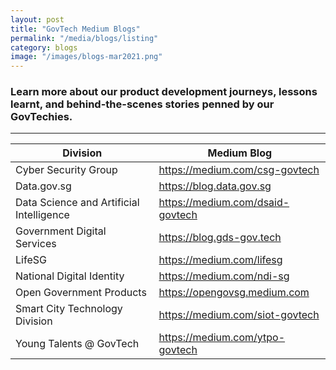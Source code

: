 ```yaml
---
layout: post
title: "GovTech Medium Blogs"
permalink: "/media/blogs/listing"
category: blogs
image: "/images/blogs-mar2021.png"
---
```


### Learn more about our product development journeys, lessons learnt, and behind-the-scenes stories penned by our GovTechies. 
---


| Division      | Medium Blog |
| ----------- | ----------- |
| Cyber Security Group   | <https://medium.com/csg-govtech>        |
| Data.gov.sg   | <https://blog.data.gov.sg>        |
| Data Science and Artificial Intelligence   | <https://medium.com/dsaid-govtech>        |
| Government Digital Services      | <https://blog.gds-gov.tech>       |
| LifeSG   | <https://medium.com/lifesg>        |
| National Digital Identity   | <https://medium.com/ndi-sg>        |
| Open Government Products   | <https://opengovsg.medium.com>        |
| Smart City Technology Division   | <https://medium.com/siot-govtech>        |
| Young Talents @ GovTech   | <https://medium.com/ytpo-govtech>        |
